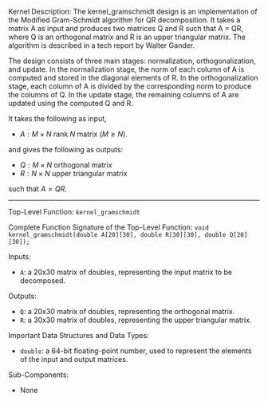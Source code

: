 Kernel Description:
The kernel_gramschmidt design is an implementation of the Modified Gram-Schmidt algorithm for QR decomposition. It takes a matrix A as input and produces two matrices Q and R such that A = QR, where Q is an orthogonal matrix and R is an upper triangular matrix. The algorithm is described in a tech report by Walter Gander.

The design consists of three main stages: normalization, orthogonalization, and update. In the normalization stage, the norm of each column of A is computed and stored in the diagonal elements of R. In the orthogonalization stage, each column of A is divided by the corresponding norm to produce the columns of Q. In the update stage, the remaining columns of A are updated using the computed Q and R.

It takes the following as input,

- $A: M \times N$ rank $N$ matrix ($M \geq N$).

and gives the following as outputs:

- $Q: M \times N$ orthogonal matrix
- $R: N \times N$ upper triangular matrix

such that $A = QR$.

---

Top-Level Function: `kernel_gramschmidt`

Complete Function Signature of the Top-Level Function:
`void kernel_gramschmidt(double A[20][30], double R[30][30], double Q[20][30]);`

Inputs:
- `A`: a 20x30 matrix of doubles, representing the input matrix to be decomposed.

Outputs:
- `Q`: a 20x30 matrix of doubles, representing the orthogonal matrix.
- `R`: a 30x30 matrix of doubles, representing the upper triangular matrix.

Important Data Structures and Data Types:
- `double`: a 64-bit floating-point number, used to represent the elements of the input and output matrices.

Sub-Components:
- None